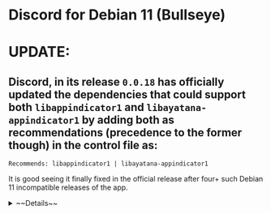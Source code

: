 # Discord for Debian 11 (Bullseye)
# UPDATE:
## Discord, in its release `0.0.18` has officially updated the dependencies that could support both `libappindicator1` and `libayatana-appindicator1` by adding both as recommendations (precedence to the former though) in the control file as:
`Recommends: libappindicator1 | libayatana-appindicator1`

It is good seeing it finally fixed in the official release after four+ such Debian 11 incompatible releases of the app. 

<details><summary>~~Details~~</summary>
#### Refer this: https://bugs.debian.org/cgi-bin/bugreport.cgi?bug=895037
### Context:
From Debian's Bullseye release, the `libappindicator` package is depreciated and replaced with `libayatana-appindicator`.

But, in discord installation packages (including the latest 0.0.17), it asks for `libappindicator1` hence the installation breaks in bullseye.

The files in this repo have that dependency replaced with `libayatana-appindicator1` after which installation succeeds and the app works fine.
</details>
